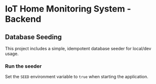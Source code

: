 # IoT Home Monitoring System - Backend

## Database Seeding

This project includes a simple, idempotent database seeder for local/dev usage.

### Run the seeder

Set the `SEED` environment variable to `true` when starting the application.